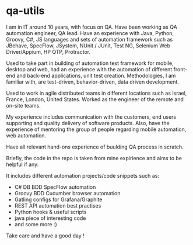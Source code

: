 # qa-utils

I am in IT around 10 years, with focus on QA. Have been working as QA automation engineer, QA lead. Have an experience with Java, Python, Groovy, C#, JS languages and sets of automation framework such as JBehave, SpecFlow, JSystem, NUnit / JUnit, Test NG, Selenium Web Driver/Appium, HP QTP, Protractor. 

Used to take part in building of automation test framework for mobile, desktop and web, had an experience with the automation of different front-end and back-end applications, unit test creation. Methodologies, I am familiar with, are test-driven, behavior-driven, data driven development. 

Used to work in agile distributed teams in different locations such as Israel, France, London, United States. Worked as the engineer of the remote and on-site teams.

My experience includes communication with the customers, end users supporting and quality delivery of software products. Also, have the experience of mentoring the group of people regarding mobile automation, web automation.

Have all relevant hand-ons experience of buulding QA process in scratch.



Briefly, the code in the repo is taken from mine expirience and aims to be helpful if any.

It includes different automation projects/code snippets such as:
- C# DB BDD SpecFlow automation
- Groovy BDD Cucumber browser automation
- Gatling configs for Grafana/Graphite
- REST API automation best practises
- Python hooks & useful scripts
- java piece of interesting code
- and some more :)


Take care and have a good day !

